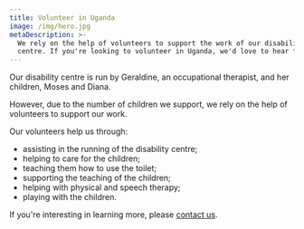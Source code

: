 ```yaml
---
title: Volunteer in Uganda
image: /img/hero.jpg
metaDescription: >-
  We rely on the help of volunteers to support the work of our disability
  centre. If you're looking to volunteer in Uganda, we'd love to hear from you.
---
```

Our disability centre is run by Geraldine, an occupational therapist, and her children, Moses and Diana.

However, due to the number of children we support, we rely on the help of volunteers to support our work.

Our volunteers help us through:

* assisting in the running of the disability centre;
* helping to care for the children;
* teaching them how to use the toilet;
* supporting the teaching of the children;
* helping with physical and speech therapy;
* playing with the children.

If you're interesting in learning more, please [contact us](/contact).

